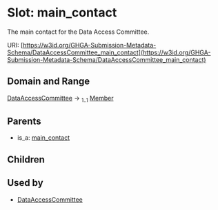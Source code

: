
# Slot: main_contact


The main contact for the Data Access Committee.

URI: [https://w3id.org/GHGA-Submission-Metadata-Schema/DataAccessCommittee_main_contact](https://w3id.org/GHGA-Submission-Metadata-Schema/DataAccessCommittee_main_contact)


## Domain and Range

[DataAccessCommittee](DataAccessCommittee.md) &#8594;  <sub>1..1</sub> [Member](Member.md)

## Parents

 *  is_a: [main_contact](main_contact.md)

## Children


## Used by

 * [DataAccessCommittee](DataAccessCommittee.md)
